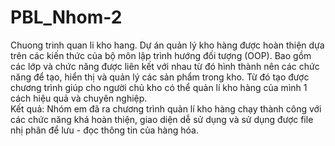 # PBL_Nhom-2
Chuong trinh quan li kho hang.
Dự án quản lý kho hàng được hoàn thiện dựa trên các kiến thức của bộ môn lập trình hướng đối tượng (OOP). 
Bao gồm các lớp và chức năng được liên kết với nhau từ đó hình thành nên các chức năng để tạo, hiển thị và quản lý các sản phẩm trong kho. Từ đó tạo được chương trình giúp cho người chủ kho có thể quản lí kho hàng của mình 1 cách hiệu quả và chuyên nghiệp.  
Kết quả: Nhóm em đã ra chương trình quản lí kho hàng chạy thành công với các chức năng khá hoàn thiện, giao diện dễ sử dụng và sử dụng được file nhị phân để lưu - đọc thông tin của hàng hóa.
